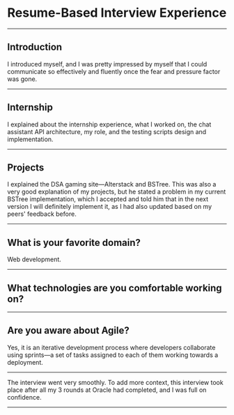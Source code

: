 # Resume-Based Interview Experience

***

## Introduction

I introduced myself, and I was pretty impressed by myself that I could communicate so effectively and fluently once the fear and pressure factor was gone.

***

## Internship

I explained about the internship experience, what I worked on, the chat assistant API architecture, my role, and the testing scripts design and implementation.

***

## Projects

I explained the DSA gaming site—Alterstack and BSTree. This was also a very good explanation of my projects, but he stated a problem in my current BSTree implementation, which I accepted and told him that in the next version I will definitely implement it, as I had also updated based on my peers' feedback before.

***

## What is your favorite domain?

Web development.

***

## What technologies are you comfortable working on?

***

## Are you aware about Agile?

Yes, it is an iterative development process where developers collaborate using sprints—a set of tasks assigned to each of them working towards a deployment.

***

The interview went very smoothly. To add more context, this interview took place after all my 3 rounds at Oracle had completed, and I was full on confidence.

---